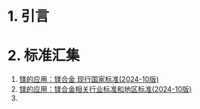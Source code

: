 # 1. 引言 


# 2. 标准汇集 
1. [镁的应用：镁合金 现行国家标准(2024-10版)](https://mp.weixin.qq.com/s/jAxIn3EYzASLg9OwwfdqzA)
2. [镁的应用：镁合金相关行业标准和地区标准(2024-10版)](https://mp.weixin.qq.com/s/kBxXbbNJaVhtwIG31IK8mA)
3. 